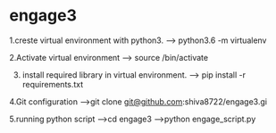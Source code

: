 # engage3
1.creste virtual environment with python3.
--> python3.6 -m virtualenv <name of virtual environment>

2.Activate virtual environment
--> source <name of virtual environment>/bin/activate

3. install required library in virtual environment.
--> pip install -r requirements.txt

4.Git configuration
-->git clone git@github.com:shiva8722/engage3.gi

5.running python script
  -->cd engage3
  -->python engage_script.py

